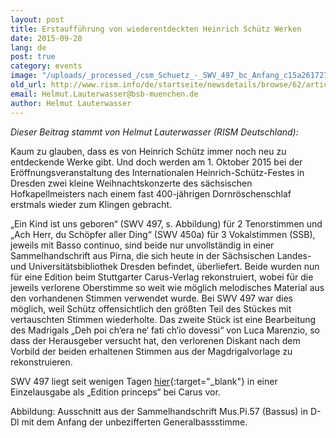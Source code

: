 ```yaml
---
layout: post
title: Erstaufführung von wiederentdeckten Heinrich Schütz Werken
date: 2015-09-28
lang: de
post: true
category: events
image: "/uploads/_processed_/csm_Schuetz_-_SWV_497_bc_Anfang_c15a261727.jpg"
old_url: http://www.rism.info/de/startseite/newsdetails/browse/62/article/64/premieres-of-rediscovered-heinrich-schuetz-works.html
email: Helmut.Lauterwasser@bsb-muenchen.de
author: Helmut Lauterwasser
---
```





_Dieser Beitrag stammt von Helmut Lauterwasser (RISM Deutschland):_



Kaum zu glauben, dass es von Heinrich Schütz immer noch neu zu entdeckende Werke gibt. Und doch werden am 1. Oktober 2015 bei der Eröffnungsveranstaltung des Internationalen Heinrich-Schütz-Festes in Dresden zwei kleine Weihnachtskonzerte des sächsischen Hofkapellmeisters nach einem fast 400-jährigen Dornröschenschlaf erstmals wieder zum Klingen gebracht.

„Ein Kind ist uns geboren“ (SWV 497, s. Abbildung) für 2 Tenorstimmen und „Ach Herr, du Schöpfer aller Ding“ (SWV 450a) für 3 Vokalstimmen (SSB), jeweils mit Basso continuo, sind beide nur unvollständig in einer Sammelhandschrift aus Pirna, die sich heute in der Sächsischen Landes- und Universitätsbibliothek Dresden befindet, überliefert. Beide wurden nun für eine Edition beim Stuttgarter Carus-Verlag rekonstruiert, wobei für die jeweils verlorene Oberstimme so weit wie möglich melodisches Material aus den vorhandenen Stimmen verwendet wurde. Bei SWV 497 war dies möglich, weil Schütz offensichtlich den größten Teil des Stückes mit vertauschten Stimmen wiederholte. Das zweite Stück ist eine Bearbeitung des Madrigals „Deh poi ch‘era ne‘ fati ch‘io dovessi“ von Luca Marenzio, so dass der Herausgeber versucht hat, den verlorenen Diskant nach dem Vorbild der beiden erhaltenen Stimmen aus der Magdrigalvorlage zu rekonstruieren.



SWV 497 liegt seit wenigen Tagen [hier](https://www.carus-verlag.com/komponisten/schuetz/heinrich-schuetz-ein-kind-ist-uns-geboren.html?redirected=1){:target="_blank"} in einer Einzelausgabe als „Edition princeps“ bei Carus vor.

Abbildung: Ausschnitt aus der Sammelhandschrift Mus.Pi.57 (Bassus) in D-Dl mit dem Anfang der unbezifferten Generalbassstimme.



<script type="text/javascript">var switchTo5x=true;</script><script type="text/javascript" src="http://w.sharethis.com/button/buttons.js"></script><script type="text/javascript">stLight.options({publisher: "9b601438-1ce1-49d8-bfd7-9cff5df54c17", doNotHash: false, doNotCopy: false, hashAddressBar: false});</script>